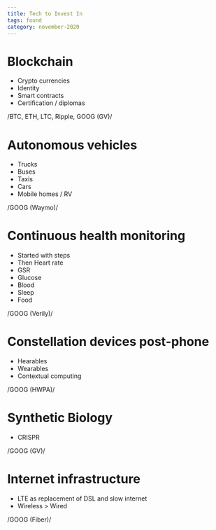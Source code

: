 ```yaml
---
title: Tech to Invest In
tags: found
category: november-2020
---
```


# Blockchain
* Crypto currencies
* Identity
* Smart contracts
* Certification / diplomas

/BTC, ETH, LTC, Ripple, GOOG (GV)/

# Autonomous vehicles
* Trucks
* Buses
* Taxis
* Cars
* Mobile homes / RV

/GOOG (Waymo)/

# Continuous health monitoring
* Started with steps
* Then Heart rate
* GSR
* Glucose
* Blood
* Sleep
* Food

/GOOG (Verily)/

# Constellation devices post-phone
* Hearables
* Wearables
* Contextual computing

/GOOG (HWPA)/

# Synthetic Biology
* CRISPR

/GOOG (GV)/

# Internet infrastructure
* LTE as replacement of DSL and slow internet
* Wireless > Wired

/GOOG (Fiber)/